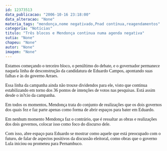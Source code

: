 ```yaml
---
id: 12373513
data_publicacao: "2006-10-16 23:18:00"
data_alteracao: "None"
materia_tags: "mendonça,nome negativado,Pnad contínua,reagendamentos"
categoria: "Notícias"
titulo: "Três blocos e Mendonça continua numa agenda negativa"
sutia: "None"
chapeu: "None"
autor: "None"
imagem: "None"
---
```

<p><P><FONT face=Verdana>Estamos começando o terceiro bloco, o penúltimo do debate, e o governador permanece naquela linha de desconstrução da candidatura de Eduardo Campos, apontando suas falhas e às do governo Arraes.</FONT></P></p>
<p><P><FONT face=Verdana>Essa linha da campanha ainda não trouxe dividendos para ele, visto que continua estabilizando em torno dos 36 pontos de intenções de votos nas pesquisas. Está assim desde o in?cio da campanha.</FONT></P></p>
<p><P><FONT face=Verdana>Em todos os momentos, Mendonça trata do conjunto de realizações que os dois governos dos quais fez e faz parte apenas como forma de abrir espaços para bater em Eduardo.</FONT></P></p>
<p><P><FONT face=Verdana>Em nenhum momento Mendonça faz o contrário, que é ressaltar as obras e realizações dos dois governos, colocar isso como foco do discurso dele.</FONT></P></p>
<p><P><FONT face=Verdana>Com isso, abre espaço para Eduardo se mostrar como aquele que está preocupado com o futuro, de falar de aspectos positivos da discussão eleitoral, como obras que o governo Lula iniciou ou prometeu para Pernambuco.</FONT></P> </p>
